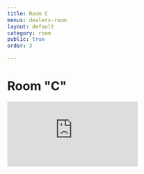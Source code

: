 ```yaml
---
title: Room C
menus: dealers-room
layout: default
category: room
public: true
order: 3

---
```

# Room "C"

<iframe src="https://vimeo.com/event/550229/embed" frameborder="0" allow="autoplay; fullscreen" allowfullscreen></iframe>

<iframe frameborder="0" class="nasfic-chat">
</iframe>
